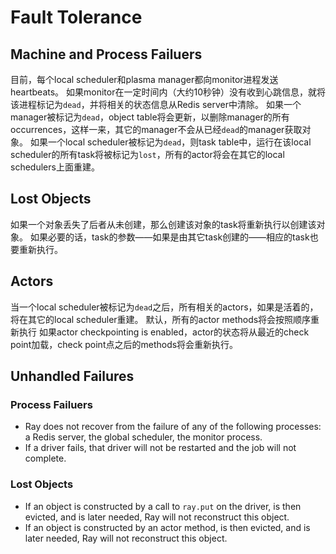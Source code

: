 # Fault Tolerance
## Machine and Process Failuers
目前，每个local scheduler和plasma manager都向monitor进程发送heartbeats。
如果monitor在一定时间内（大约10秒钟）没有收到心跳信息，就将该进程标记为`dead`，并将相关的状态信息从Redis server中清除。
如果一个manager被标记为`dead`，object table将会更新，以删除manager的所有occurrences，这样一来，其它的manager不会从已经`dead`的manager获取对象。
如果一个local scheduler被标记为`dead`，则task table中，运行在该local scheduler的所有task将被标记为`lost`，所有的actor将会在其它的local schedulers上面重建。

## Lost Objects
如果一个对象丢失了后者从未创建，那么创建该对象的task将重新执行以创建该对象。
如果必要的话，task的参数——如果是由其它task创建的——相应的task也要重新执行。

## Actors
当一个local scheduler被标记为`dead`之后，所有相关的actors，如果是活着的，将在其它的local scheduler重建。
默认，所有的actor methods将会按照顺序重新执行
如果actor checkpointing is enabled，actor的状态将从最近的check point加载，check point点之后的methods将会重新执行。

## Unhandled Failures
### Process Failuers
* Ray does not recover from the failure of any of the following processes: a Redis server, the global scheduler, the monitor process.
* If a driver fails, that driver will not be restarted and the job will not complete.
### Lost Objects
* If an object is constructed by a call to `ray.put` on the driver, is then evicted, and is later needed, Ray will not reconstruct this object.
* If an object is constructed by an actor method, is then evicted, and is later needed, Ray will not reconstruct this object.
